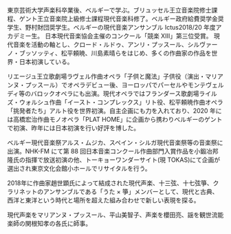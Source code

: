 東京芸術大学声楽科卒業後、ベルギーで学ぶ。ブリュッセル王立音楽院修士課程、ゲント王立音楽院上級修士課程現代音楽科修了。ベルギー政府給費奨学金奨学生、野村財団奨学生。ベルギーの現代音楽アンサンブル Ictus2018/20 年度アカデミー生。 日本現代音楽協会主催のコンクール「競楽 XIII」第三位受賞。
現代音楽を活動の軸とし、クロード・ルドゥ、アンリ・プッスール、シルヴァーノ・ブッソッティ、松平頼暁、川島素晴らをはじめ、多くの作曲家の作品を世界・日本初演している。

リエージュ王立歌劇場ラヴェル作曲オペラ「子供と魔法」子供役（演出・マリアンヌ・プッスール）でオペラデビュー後、ヨーロッパでパーセルやモンテヴェルディ等のバロックオペラにも出演。現代オペラではフランダース歌劇場ライルズ・ウォルシュ作曲「イースト・コンプレックス」リト役、松平頼暁作曲オペラ「挑発者たち」アルト役を世界初演。自主企画にも力を入れており、2020 年には高橋宏治作曲モノオペラ「PLAT HOME」に企画から携わりベルギーのゲントで初演、昨年には日本初演を行い好評を博した。

ベルギー現代音楽祭アルス・ムジカ、スペイン・シルガ現代音楽祭等の音楽祭に出演。NHK-FM にて第 88 回日本音楽コンクール作曲部門入賞作品を小鍛冶邦隆氏の指揮で放送初演の他、トーキョーワンダーサイト(現 TOKAS)にて企画が選出され東京文化会館小ホールでリサイタルを行う。

2018年に作曲家趙世顕氏によって結成された現代声楽、十三弦、十七弦箏、クラリネットのアンサンブルである「うた × 箏」メンバーとして、現代と古典、西洋と東洋という時代と場所を超えた組み合わせで新しい表現を探る。

現代声楽をマリアンヌ・プッスール、平山美智子、声楽を櫻田亮、謡を観世流能楽師の関根知孝の各氏に師事。
